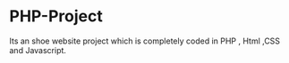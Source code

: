 # PHP-Project
Its an shoe website project which is completely coded in PHP , Html ,CSS and Javascript. 
